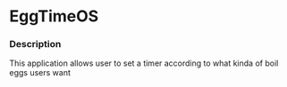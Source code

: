 # EggTimeOS

### Description
This application allows user to set a timer according to what kinda of boil eggs users want
